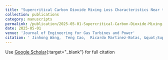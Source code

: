 ```yaml
---
title: "Supercritical Carbon Dioxide Mixing Loss Characteristics Near the Critical Point"
collection: publications
category: manuscripts
permalink: /publication/2025-05-01-Supercritical-Carbon-Dioxide-Mixing-Loss-Characteristics-Near-the-Critical-Point
date: 2025-05-01
venue: 'Journal of Engineering for Gas Turbines and Power'
citation: ' Jinhong Wang,  Teng Cao,  Ricardo Martinez-Botas, &quot;Supercritical Carbon Dioxide Mixing Loss Characteristics Near the Critical Point.&quot; Journal of Engineering for Gas Turbines and Power, 2025.'
---
```

Use [Google Scholar](https://scholar.google.com/scholar?q=Supercritical+Carbon+Dioxide+Mixing+Loss+Characteristics+Near+the+Critical+Point){:target="_blank"} for full citation